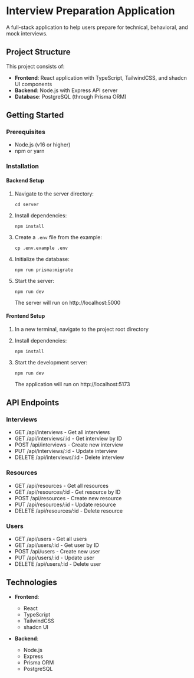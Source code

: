 
# Interview Preparation Application

A full-stack application to help users prepare for technical, behavioral, and mock interviews.

## Project Structure

This project consists of:

- **Frontend**: React application with TypeScript, TailwindCSS, and shadcn UI components
- **Backend**: Node.js with Express API server
- **Database**: PostgreSQL (through Prisma ORM)

## Getting Started

### Prerequisites

- Node.js (v16 or higher)
- npm or yarn

### Installation

#### Backend Setup

1. Navigate to the server directory:
   ```
   cd server
   ```

2. Install dependencies:
   ```
   npm install
   ```

3. Create a `.env` file from the example:
   ```
   cp .env.example .env
   ```

4. Initialize the database:
   ```
   npm run prisma:migrate
   ```

5. Start the server:
   ```
   npm run dev
   ```
   The server will run on http://localhost:5000

#### Frontend Setup

1. In a new terminal, navigate to the project root directory

2. Install dependencies:
   ```
   npm install
   ```

3. Start the development server:
   ```
   npm run dev
   ```
   The application will run on http://localhost:5173

## API Endpoints

### Interviews
- GET /api/interviews - Get all interviews
- GET /api/interviews/:id - Get interview by ID
- POST /api/interviews - Create new interview
- PUT /api/interviews/:id - Update interview
- DELETE /api/interviews/:id - Delete interview

### Resources
- GET /api/resources - Get all resources
- GET /api/resources/:id - Get resource by ID
- POST /api/resources - Create new resource
- PUT /api/resources/:id - Update resource
- DELETE /api/resources/:id - Delete resource

### Users
- GET /api/users - Get all users
- GET /api/users/:id - Get user by ID
- POST /api/users - Create new user
- PUT /api/users/:id - Update user
- DELETE /api/users/:id - Delete user

## Technologies

- **Frontend**:
  - React
  - TypeScript
  - TailwindCSS
  - shadcn UI

- **Backend**:
  - Node.js
  - Express
  - Prisma ORM
  - PostgreSQL
